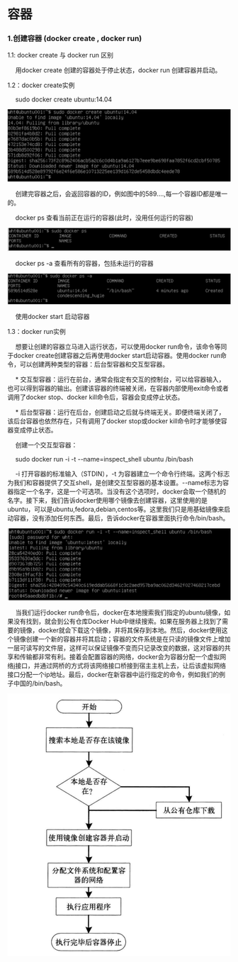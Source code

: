 <h1>容器 </h1>
<h3>1.创建容器 (docker create , docker run)</h3>
<p>1.1: docker create 与 docker run 区别</p>
<p>&emsp; 用docker create 创建的容器处于停止状态，docker run 创建容器并启动。</p>

<p>1.2：docker create实例</p>

<p>&emsp; sudo docker create ubuntu:14.04 </code></p>

<img src = "./assets/4.png" />
<p>&emsp; 创建完容器之后，会返回容器的ID，例如图中的589....,每一个容器ID都是唯一的。</p>
<p>&emsp; docker ps 查看当前正在运行的容器(此时，没用任何运行的容器)</p>

<img src = "./assets/5.png" />

<p>&emsp; docker ps -a 查看所有的容器，包括未运行的容器</p>

<img src = "./assets/6.png" />

<p>&emsp; 使用docker start 启动容器</p>


<p>1.3：docker run实例</p>

<p>&emsp; 想要让创建的容器立马进入运行状态，可以使用docker run命令，该命令等同于docker create创建容器之后再使用docker start启动容器。使用docker run命令，可以创建两种类型的容器：后台型容器和交互型容器。</p>

<p>&emsp; * 交互型容器：运行在前台，通常会指定有交互的控制台，可以给容器输入，也可以得到容器的输出。创建该容器的终端被关闭，在容器内部使用exit命令或者调用了docker stop、docker kill命令后，容器会变成停止状态。</p>

<p>&emsp; * 后台型容器：运行在后台，创建启动之后就与终端无关。即便终端关闭了，该后台容器也依然存在，只有调用了docker stop或docker kill命令时才能够使容器变成停止状态。</p>

<p>&emsp; 创建一个交互型容器：</p>

<p>&emsp; sudo docker run -i -t --name=inspect_shell ubuntu /bin/bash</p>

<p>&emsp; -i 打开容器的标准输入（STDIN），-t 为容器建立一个命令行终端。这两个标志为我们和容器提供了交互shell，是创建交互型容器的基本设置。--name标志为容器指定一个名字，这是一个可选项。当没有这个选项时，docker会取一个随机的名字。接下来，我们告诉docker使用哪个镜像去创建容器，这里使用的是ubuntu，可以是ubuntu,fedora,debian,centos等。这里我们只是用基础镜像来启动容器，没有添加任何东西。最后，告诉docker在容器里面执行命令/bin/bash。</p>

<img src = "./assets/7.png" />

<p>&emsp; 当我们运行docker run命令后，docker在本地搜索我们指定的ubuntu镜像，如果没有找到，就会到公有仓库Docker Hub中继续搜索。如果在服务器上找到了需要的镜像，docker就会下载这个镜像，并将其保存到本地。然后，docker使用这个镜像创建一个新的容器并将其启动；容器的文件系统是在只读的镜像文件上增加一层可读写的文件层，这样可以保证镜像不变而只记录改变的数据，这对容器的共享和传输都非常有利。接着会配置容器的网络，docker会为容器分配一个虚拟网络j接口，并通过网桥的方式将该网络接口桥接到宿主主机上去，让后该虚拟网络接口分配一个ip地址。最后，docker在新容器中运行指定的命令，例如我们的例子中国的/bin/bash。</p>

<img src = "./assets/8.png" />


